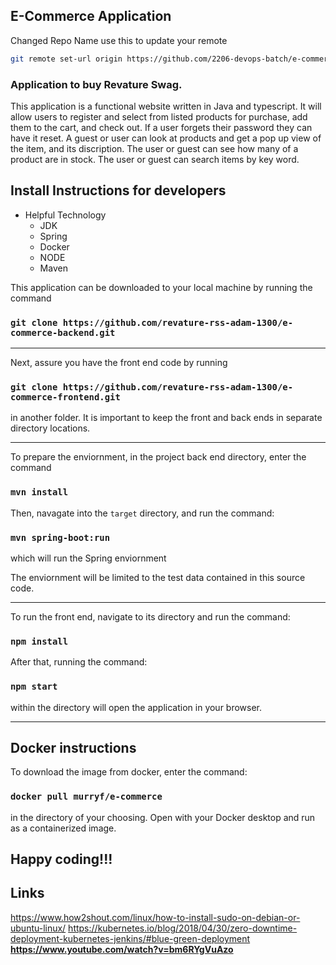 ## E-Commerce Application

Changed Repo Name use this to update your remote

```sh
git remote set-url origin https://github.com/2206-devops-batch/e-commerce-backend.git
```

### Application to buy Revature Swag.

This application is a functional website written in Java and typescript. It will allow users to register and select from listed products for purchase, add them to the cart, and check out. If a user forgets their password they can have it reset. A guest or user can look at products and get a pop up view of the item, and its discription. The user or guest can see how many of a product are in stock. The user or guest can search items by key word.

<!--
Working application can be found here:

### `https://production.dcs2jw2334qwo.amplifyapp.com/`
-->

## Install Instructions for developers

- Helpful Technology
  - JDK
  - Spring
  - Docker
  - NODE
  - Maven

This application can be downloaded to your local machine by running the command

### `git clone https://github.com/revature-rss-adam-1300/e-commerce-backend.git`

-----------
Next, assure you have the front end code by running

### `git clone https://github.com/revature-rss-adam-1300/e-commerce-frontend.git`

in another folder. It is important to keep the front and back ends in separate directory locations.

-----------
To prepare the enviornment, in the project back end directory, enter the command

### `mvn install`

Then, navagate into the `target` directory, and run the command:

### `mvn spring-boot:run`

which will run the Spring enviornment

The enviornment will be limited to the test data contained in this source code.

-----------

To run the front end, navigate to its directory and run the command:

### `npm install`

After that, running the command:

### `npm start`

within the directory will open the application in your browser.

-----------

## Docker instructions

To download the image from docker, enter the command:

### `docker pull murryf/e-commerce`

in the directory of your choosing. Open with your Docker desktop and run as a containerized image.

## Happy coding!!!

## Links

<https://www.how2shout.com/linux/how-to-install-sudo-on-debian-or-ubuntu-linux/>
<https://kubernetes.io/blog/2018/04/30/zero-downtime-deployment-kubernetes-jenkins/#blue-green-deployment>
**<https://www.youtube.com/watch?v=bm6RYgVuAzo>**
